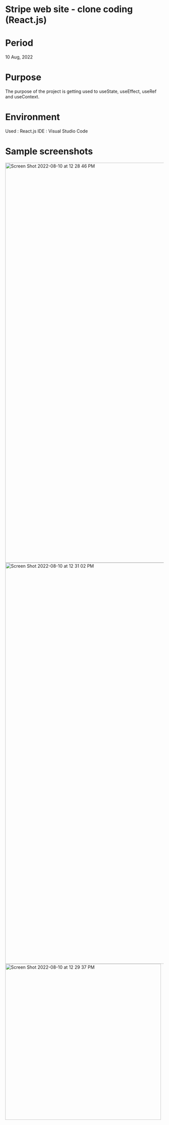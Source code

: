 # Stripe web site - clone coding (React.js)

# Period

10 Aug, 2022

# Purpose

The purpose of the project is getting used to useState, useEffect, useRef and useContext.

# Environment

Used : React.js
IDE : Visual Studio Code

# Sample screenshots
<img width="1269" alt="Screen Shot 2022-08-10 at 12 28 46 PM" src="https://user-images.githubusercontent.com/90344204/183989324-30e4c93b-a190-436f-9d0a-19ce12d637bf.png">
<img width="1273" alt="Screen Shot 2022-08-10 at 12 31 02 PM" src="https://user-images.githubusercontent.com/90344204/183989743-cfac3e37-2474-4701-b286-9e916807cea1.png">
<img width="495" alt="Screen Shot 2022-08-10 at 12 29 37 PM" src="https://user-images.githubusercontent.com/90344204/183989492-5539c91b-0667-4867-bd3f-f39f0538c74d.png">
